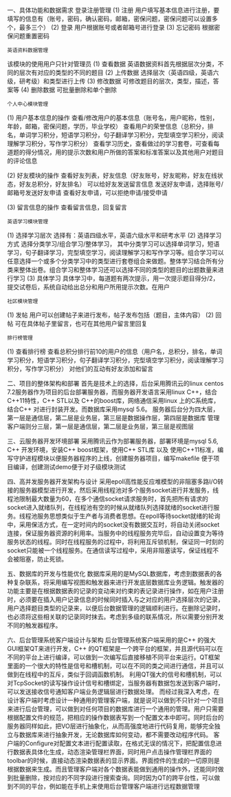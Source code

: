 ﻿一、具体功能和数据需求
	登录注册管理
(1) 注册
用户填写基本信息进行注册，要填写的信息有（账号，密码，确认密码，邮箱，密保问题，密保问题可以设置多个，最多三个）
(2) 登录
用户根据账号或者邮箱号进行登录
(3) 忘记密码
根据密保问题重置密码

	英语资料数据管理
该模块的使用用户只针对管理员
(1) 查看数据
英语数据资料首先根据层次分类，不同的层次有对应的类型的不同的题目
(2) 上传数据
选择层次（英语四级，英语六级，研考级）和类型进行上传
(3) 修改数据
可修改题目的层次，类型，描述，答案等
(4) 删除数据
可批量删除和单个删除
	
	个人中心模块管理
(1) 用户基本信息的操作
查看/修改用户的基本信息（账号名，用户昵称，性别，年龄，邮箱，密保问题，学历，毕业学校）
查看用户的荣誉信息（总积分，排名，单词学习积分，短语学习积分，句子翻译学习积分，完型填空学习积分，阅读理解学习积分，写作学习积分）
查看学习历史，查看做过的学习套卷，可查看每道题的得分情况，用的提示次数和用户所做的答案和标准答案以及其他用户对题目的评论信息

(2) 好友模块的操作
查看好友列表，好友信息（好友账号，好友昵称，好友在线状态，好友总积分，好友排名）
可以给好友发送留言信息
发送好友申请，选择账号/邮箱号发送好友申请
查看好友申请，可以拒绝申请/接受申请

(3) 留言信息的操作
查看留言信息，回复留言
	
	英语学习模块管理
(1) 选择学习层次
选择有：英语四级水平，英语六级水平和研考水平
(2) 选择学习方式
选择分类学习/组合学习/整体学习， 其中分类学习可以选择单词学习，短语学习，句子翻译学习，完型填空学习，阅读理解学习和写作学习等。组合学习可以任意选择一个或多个分类学习中的类型进行套卷组合来做题。整体学习结合所有分类来整体出卷。组合学习和整体学习还可以选择不同的类型的题目的出题数量来进行学习
(3) 具体学习
具体学习中，每道题有两次提示，用一次提示题目得分/2， 提交试卷后，系统自动给出总分和用户所用提示次数。在用户
	
	社区模块管理
(1) 发帖
用户可以创建帖子来进行发布，帖子发布包括（题目，主体内容）
(2) 回帖
可在具体帖子里留言，也可在其他用户留言里回复
	
	排行榜管理
(1) 查看排行榜
查看总积分排行前10的用户的信息（用户名，总积分，排名，单词学习积分，短语学习积分，句子翻译学习积分，完型填空学习积分，阅读理解学习积分，写作学习积分） 对他们的互动有好友添加和留言

二、项目的整体架构和部署
首先是技术上的选择，后台采用腾讯云的linux centos 7.2服务器作为项目的后台部署服务器，而服务器开发语言采用linux C++，结合C++11特性，C++ STL以及 C++的boost库，网络通信采用linux 上的C系统库，结合C++ 对进行封装开发。而数据库采用mysql 5.6。
服务器后台分为四大层，第一层是通信层，第二层是业务层，第三层是数据操作层，第四层是数据库
管理客户端则分三层，第一层是通信层，第二层是业务层，第三层是视图层

三、云服务器开发环境部署
采用腾讯云作为部署服务器，部署环境是mysql 5.6, C++ 开发环境，安装C++ boost框架，使用C++ STL库 以及 使用C++11标准，编写守护进程模块以便服务器程序的上线，创建服务器项目，编写makefile 便于项目编译，创建测试demo便于对子级模块测试

四、高并发服务器开发架构与设计
采用epoll高性能反应堆模型的非阻塞多路I/O转接的服务器模型进行开发，然后采用线程池对多个服务socket进行并发服务，线程池限制最大数量为60，在多个通信socket请求服务时，首先把所有请求的socket进入就绪队列，在线程池有空的时候从就绪队列选择就绪的socket进行服务。线程池服务思想类似于生产者与消费者思想。在epoll等待socket就绪的轮询中，采用保活方式，在一定时间内的socket没有数据交互时，将自动关闭socket连接，保证服务器资源的利用率。当服务中的线程服务完毕后，自动设置变为等待服务状态的线程。同时在线程服务的过程中，将利用互斥锁机制，保证同一时刻的socket只能被一个线程服务。在通信读写过程中，采用非阻塞读写，保证线程不会被阻塞，防止死锁。

五、数据库的开发与性能优化
数据库采用的是MySQL数据库，考虑到数据表的各种复杂联系，将采用编写视图和触发器来进行开发底层数据库业务逻辑。触发器的功能主要是在根据数据表的记录的变动来对约束的表记录进行操作，如在用户注册时，必须要在插入用户记录信息的时候同时插入与之对应的用户选择层次的记录，用户选择题目类型的记录来，以便后台数据管理的逻辑顺利进行。在删除记录时，也必须将这些相关联的记录同时抹去。考虑到多级的联系情况，所以需要分别开发不同的触发器程序。

六、后台管理系统客户端设计与架构
后台管理系统客户端采用的是C++ 的强大GUI框架QT来进行开发，C++ 的QT框架是一个跨平台的框架，并且源代码可以在不同的平台上进行编译，可以做到一次编写后直接移植不同平台来运行。QT框架里面的一个很大的特性是信号和槽机制，可以在不同的类之间进行通信，并且可以做到在线程中的互斥，类似于回调函数机制。
利用QT强大的信号和槽机制，可以对TcpSocket的读写操作设计信号和槽绑定，当服务器有数据包发送到客户端时，可以发送接收信号通知客户端业务逻辑层进行数据处理。
而经过我深入考虑，在设计客户端时考虑设计一种通用的管理客户端，就是说可以做到不只针对一个项目来进行后台管理，可以做到对任何项目的数据库进行一个通用的管理。用户只需要根据配置文件的规范，把相应的操作数据表写到一个配置文本中即可。同时后台的服务器同样如此，把VO层进行抽象化，从而高强度地进行代码复用，能够完全独立与数据库来进行抽象开发，无论数据库如何变动，都不需要改动程序代码。
客户端的Configure对配置文本进行配置读取，在格式无误的情况下，把配置信息进行数据表具体化生成，动态渲染管理栏界面，同时用户点击操作管理栏界面的toolbar的时候，直接动态渲染数据表的显示界面。界面控件的生成的一切原则是根据数据来生成。而且管理客户端对各个数据表能做到通用的操作外，还能同时做到批量删除，按对应的不同字段进行搜索查询。同时因为QT的跨平台性，可以做到不同的平台，例如能在手机上来使用后台管理客户端进行远程数据管理
